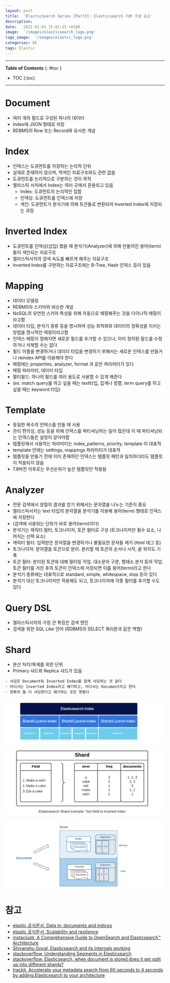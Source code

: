 ```yaml
---
layout: post
title:  'ElasticSearch Series [Part3]: Elasticsearch 기본 구성 요소'
description: 
date:   2022-01-03 15:01:35 +0300
image:  '/images/elasticsearch_logo.png'
logo_image:  '/images/elastic_logo.png'
categories: DE
tags: Elastic
---
```


---

**Table of Contents**
{: #toc }
*  TOC
{:toc}

---

# Document

- 여러 개의 필드로 구성된 하나의 데이터
- Index에 JSON 형태로 저장
- RDBMS의 Row 또는 Record와 유사한 개념

# Index

- 인덱스는 도큐먼트를 저장하는 논리적 단위
- 실제로 존재하지 않으며, 역색인 자료구조와도 관련 없음
- 도큐먼트를 논리적으로 구분하는 것이 목적
- 엘라스틱 서치에서 Index는 여러 곳에서 혼용되고 있음
  - Index: 도큐먼트의 논리적인 집합
  - 인덱싱: 도큐먼트를 인덱스에 저장
  - 색인: 도큐먼트가 분석기에 의해 토큰들로 변환되어 Inverted Index에 저장되는 과정

# Inverted Index

- 도큐먼트를 인덱싱(삽입) 했을 때 분석기(Analyzer)에 의해 만들어진 용어(term)들이 색인되는 자료구조
- 엘라스틱서치의 검색 속도를 빠르게 해주는 자료구조
- Inverted Index를 구현하는 자료구조에는 B-Tree, Hash 인덱스 등이 있음

# Mapping

- 데이터 모델링
- RDBMS의 스키마와 비슷한 개념
- NoSQL의 유연한 스키마 특성을 위해 자동으로 매핑해주는 것을 다이나믹 매핑이라고함
- 데이터 타입, 분석기 종류 등을 명시하여 성능 최적화와 데이터의 정확성을 지키는 방법을 명시적인 매핑이라고함
- 인덱스 매핑이 정해지면 새로운 필드를 추가할 수 있으나, 이미 정의된 필드를 수정하거나 삭제할 수는 없다
- 필드 이름을 변경하거나 데이터 타입을 변경하기 위해서는 새로운 인덱스를 만들거나 reindex API를 이용해야 한다
- 매핑에는 properties, analyzer, format 과 같은 파라미터가 있다
- 매핑 파라미터, 데이터 타입
- 멀티필드: 하나의 필드를 여러 용도로 사용할 수 있게 해준다
- (ex. match query를 하고 싶을 때는 text타입, 집계나 정렬, term query를 하고 싶을 때는 keyword 타입)


# Template

- 동일한 복수의 인덱스를 만들 때 사용
- 관리 편의성, 성능 등을 위해 인덱스를 파티셔닝하는 일이 많은데 이 때 파티셔닝되는 인덱스들은 설정이 같아야함
- 템플릿에서 사용하는 파라미터는 index_patterns, priority, template 이 대표적
- template 안에는 settings, mappings 파라미터가 대표적
- 템플릿을 만들기 전에 이미 존재하던 인덱스는 템플릿 패턴과 일치하더라도 템플릿이 적용되지 않음
- 7.8버전 이후로는 우선순위가 높은 템플릿만 적용됨

# Analyzer

- 전문 검색에서 양질의 결과를 얻기 위해서는 문자열을 나누는 기준이 중요
- 엘라스틱서치는 text 타입의 문자열을 분석기를 이용해 용어(term) 형태로 인덱스에 저장한다
- (검색에 사용되는 단위가 바로 용어(term)이다)
- 분석기는 캐릭터 필터, 토크나이저, 토큰 필터로 구성 (토크나이저만 필수 요소, 나머지는 선택 요소)
- 캐릭터 필터: 입력받은 문자열을 변경하거나 불필요한 문자들 제거 (html 태그 등)
- 토크나이저: 문자열을 토큰으로 분리. 분리할 때 토큰의 순서나 시작, 끝 위치도 기록
- 토큰 필터: 분리된 토큰에 대해 필터링 작업. 대소문자 구분, 형태소 분석 등의 작업. 토큰 필터를 거친 후의 토큰이 인덱스에 저장되면 이를 용어(term)라고 한다
- 분석기 종류에는 대표적으로 standard, simple, whitespace, stop 등이 있다
- 분석기 대신 토크나이저만 적용해도 되고, 토크나이저에 각종 필터를 추가할 수도 있다

# Query DSL

- 엘라스틱서치의 가장 큰 특징은 검색 엔진
- 검색을 위한 SQL Like 언어 (RDBMS의 SELECT 쿼리문과 같은 역할)

# Shard

- 분산 처리/복제를 위한 단위
- Primary 샤드와 Replica 샤드가 있음

```
- 샤딩은 Document와 Inverted Index를 함께 샤딩하는 것 같다
- 어디서는 Inverted Index라고 얘기하고, 어디서는 Document라고 한다
- 정확히 둘 다 샤딩한다고 얘기하는 곳은 못봤다
```

![](/images/es_index_1.png)

![](/images/es_shard_1.png)

![](/images/es_shard_2.png)

# 참고

- [elastic 공식문서, Data in: documents and indices](https://www.elastic.co/guide/en/elasticsearch/reference/current/documents-indices.html)
- [elastic 공식문서, Scalability and resilience](https://www.elastic.co/guide/en/elasticsearch/reference/current/scalability.html)
- [instaclustr, A Comprehensive Guide to OpenSearch and Elasticsearch™ Architecture](https://www.instaclustr.com/blog/opensearch-and-elasticsearch-architecture/)
- [Shivanshu Goyal, Elasticsearch and its internals working](https://medium.com/geekculture/elasticsearch-internals-4c4c9ec077fa)
- [stackoverflow, Understanding Segments in Elasticsearch](https://stackoverflow.com/questions/15426441/understanding-segments-in-elasticsearch)
- [stackoverflow, Elasticsearch, when document is stored does it get split up into different shards?](https://stackoverflow.com/questions/59064364/elasticsearch-when-document-is-stored-does-it-get-split-up-into-different-shard)
- [trackit, Accelerate your metadata search from 60 seconds to 4 seconds by adding Elasticsearch to your architecture](https://trackit.io/trackit-whitepapers/accelerate-your-metadata-search-from-60-seconds-to-4-seconds-by-adding-elasticsearch-to-your-architecture/)